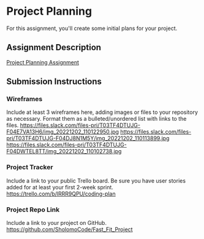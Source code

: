 # Project Planning
For this assignment, you'll create some initial plans for your project.

## Assignment Description
[Project Planning Assignment](https://education.launchcode.org/liftoff/modules/assignments/project-planning)

## Submission Instructions

### Wireframes

Include at least 3 wireframes here, adding images or files to your repository as necessary. Format them as a bulleted/unordered list with links to the files.
https://files.slack.com/files-pri/T03TF4DTUJG-F04E7VA13H6/img_20221202_110122950.jpg
https://files.slack.com/files-pri/T03TF4DTUJG-F04DJ8N1M5Y/img_20221202_110113899.jpg
https://files.slack.com/files-pri/T03TF4DTUJG-F04DWTEL8TT/img_20221202_110102738.jpg
### Project Tracker

Include a link to your public Trello board. Be sure you have user stories added for at least your first 2-week sprint.
https://trello.com/b/lRRR9QPU/coding-plan
### Project Repo Link

Include a link to your project on GitHub.
https://github.com/SholomoCode/Fast_Fit_Project